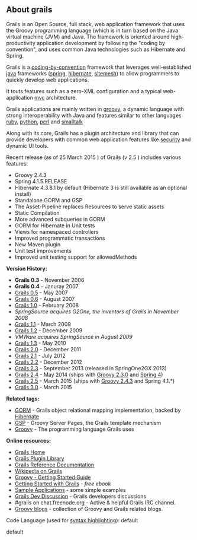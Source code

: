 ## About grails

Grails is an Open Source, full stack, web application framework that uses the Groovy programming language (which is in turn based on the Java virtual machine (JVM) and Java. The framework is oriented around high-productivity application development by following the "coding by convention", and uses common Java technologies such as Hibernate and Spring.

Grails is a [coding-by-convention](http://en.wikipedia.org/wiki/Convention_over_configuration) framework that leverages well-established [java](http://stackoverflow.com/questions/tagged/java "show questions tagged 'java'") frameworks ([spring](http://stackoverflow.com/questions/tagged/spring "show questions tagged 'spring'"), [hibernate](http://stackoverflow.com/questions/tagged/hibernate "show questions tagged 'hibernate'"), [sitemesh](http://stackoverflow.com/questions/tagged/sitemesh "show questions tagged 'sitemesh'")) to allow programmers to quickly develop web applications.

It touts features such as a zero-XML configuration and a typical web-application [mvc](http://stackoverflow.com/questions/tagged/mvc "show questions tagged 'mvc'") architecture.

Grails applications are mainly written in [groovy](http://stackoverflow.com/questions/tagged/groovy "show questions tagged 'groovy'"), a dynamic language with strong interoperability with Java and features similar to other languages [ruby](http://stackoverflow.com/questions/tagged/ruby "show questions tagged 'ruby'"), [python](http://stackoverflow.com/questions/tagged/python "show questions tagged 'python'"), [perl](http://stackoverflow.com/questions/tagged/perl "show questions tagged 'perl'") and [smalltalk](http://stackoverflow.com/questions/tagged/smalltalk "show questions tagged 'smalltalk'")

Along with its core, Grails has a plugin architecture and library that can provide developers with common web application features like [security](http://stackoverflow.com/questions/tagged/security "show questions tagged 'security'") and dynamic UI tools.

Recent release (as of 25 March 2015 ) of Grails (v 2.5 ) includes various features:

*   Groovy 2.4.3
*   Spring 4.1.5.RELEASE
*   Hibernate 4.3.8.1 by default (Hibernate 3 is still available as an optional install)
*   Standalone GORM and GSP
*   The Asset-Pipeline replaces Resources to serve static assets
*   Static Compilation
*   More advanced subqueries in GORM
*   GORM for Hibernate in Unit tests
*   Views for namespaced controllers
*   Improved programmatic transactions
*   New Maven plugin
*   Unit test improvements
*   Improved unit testing support for allowedMethods

**Version History:**

*   **Grails 0.3** - November 2006
*   **Grails 0.4** - Januray 2007
*   [Grails 0.5](http://grails.org/0.5+Release+Notes) - May 2007
*   [Grails 0.6](http://grails.org/0.6+Release+Notes) - August 2007
*   [Grails 1.0](http://grails.org/1.0+Release+Notes) - February 2008
*   _SpringSource acquires G2One, the inventors of Grails in November 2008_
*   [Grails 1.1](http://grails.org/1.1+Release+Notes) - March 2009
*   [Grails 1.2](http://grails.org/1.2+Release+Notes) - December 2009
*   _VMWare acquires SpringSource in August 2009_
*   [Grails 1.3](http://grails.org/1.3+Release+Notes) - May 2010
*   [Grails 2.0](http://grails.org/2.0.0+Release+Notes) - December 2011
*   [Grails 2.1](http://grails.org/2.1.0+Release+Notes) - July 2012
*   [Grails 2.2](http://grails.org/2.2.0+Release+Notes) - December 2012
*   [Grails 2.3](http://grails.org/2.3.0%20Release%20Notes) - September 2013 (released in SpringOne2GX 2013)
*   [Grails 2.4](https://spring.io/blog/2014/05/21/grails-2-4-released) - May 2014 (ships with [Groovy 2.3.0](http://groovy.codehaus.org/Groovy+2.3+release+notes) and [Spring 4](http://docs.spring.io/spring/docs/current/spring-framework-reference/html/new-in-4.0.html))
*   [Grails 2.5](https://github.com/grails/grails-core/releases/tag/v2.5.0) - March 2015 (ships with [Groovy 2.4.3](http://groovy-lang.org/changelogs/changelog-2.4.3.html) and Spring 4.1.*)
*   [Grails 3.0](https://github.com/grails/grails-core/releases/tag/v3.0.0) - March 2015

**Related tags:**

*   [GORM](http://stackoverflow.com/tags/gorm/info) - Grails object relational mapping implementation, backed by [Hibernate](http://stackoverflow.com/tags/hibernate/info)
*   [GSP](http://stackoverflow.com/tags/gsp/info) - Groovy Server Pages, the Grails template mechanism
*   [Groovy](http://groovy.codehaus.org/) - The programming language Grails uses

**Online resources:**

*   [Grails Home](http://www.grails.org/)
*   [Grails Plugin Library](http://www.grails.org/plugin/home)
*   [Grails Reference Documentation](http://www.grails.org/doc/latest/)
*   [Wikipedia on Grails](http://en.wikipedia.org/wiki/Grails_(framework))
*   [Groovy - Getting Started Guide](http://groovy.codehaus.org/Getting+Started+Guide)
*   [Getting Started with Grails](http://www.infoq.com/minibooks/grails-getting-started) - _free ebook_
*   [Sample Applications](https://github.com/grails-samples) - some simple examples
*   [Grails Dev Discussion](https://groups.google.com/forum/#!forum/grails-dev-discuss) - Grails developers discussions
*   #grails on chat.freenode.org - Active & helpful Grails IRC channel.
*   [Groovy blogs](http://groovyblogs.org/) - collection of Groovy and Grails related blogs.

Code Language (used for [syntax highlighting](http://google-code-prettify.googlecode.com/svn/trunk/README.html)): default

  default